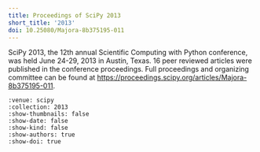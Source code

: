 ```yaml
---
title: Proceedings of SciPy 2013
short_title: '2013'
doi: 10.25080/Majora-8b375195-011
---
```


SciPy 2013, the 12th annual Scientific Computing with Python conference, was held June 24-29, 2013 in Austin, Texas. 16 peer reviewed articles were published in the conference proceedings. Full proceedings and organizing committee can be found at https://proceedings.scipy.org/articles/Majora-8b375195-011.

```{cn:articles}
:venue: scipy
:collection: 2013
:show-thumbnails: false
:show-date: false
:show-kind: false
:show-authors: true
:show-doi: true
```
